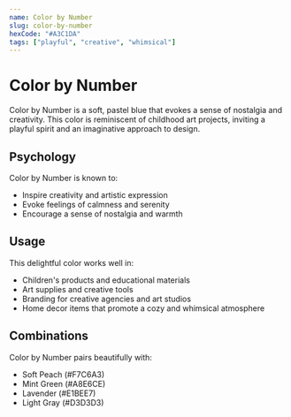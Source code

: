 ```yaml
---
name: Color by Number
slug: color-by-number
hexCode: "#A3C1DA"
tags: ["playful", "creative", "whimsical"]
---
```


# Color by Number

Color by Number is a soft, pastel blue that evokes a sense of nostalgia and creativity. This color is reminiscent of childhood art projects, inviting a playful spirit and an imaginative approach to design.

## Psychology

Color by Number is known to:
- Inspire creativity and artistic expression
- Evoke feelings of calmness and serenity
- Encourage a sense of nostalgia and warmth

## Usage

This delightful color works well in:
- Children's products and educational materials
- Art supplies and creative tools
- Branding for creative agencies and art studios
- Home decor items that promote a cozy and whimsical atmosphere

## Combinations

Color by Number pairs beautifully with:
- Soft Peach (#F7C6A3)
- Mint Green (#A8E6CE)
- Lavender (#E1BEE7)
- Light Gray (#D3D3D3)